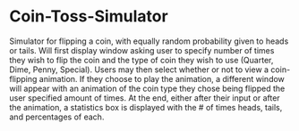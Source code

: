 # Coin-Toss-Simulator

Simulator for flipping a coin, with equally random probability given to heads or tails.
Will first display window asking user to specify number of times they wish to flip the 
coin and the type of coin they wish to use (Quarter, Dime, Penny, Special).
Users may then select whether or not to view a coin-flipping animation. If they choose to
play the animation, a different window will appear with an animation of the 
coin type they chose being flipped the user specified amount of times.
At the end, either after their input or after the animation, a statistics box is displayed
with the # of times heads, tails, and percentages of each. 
